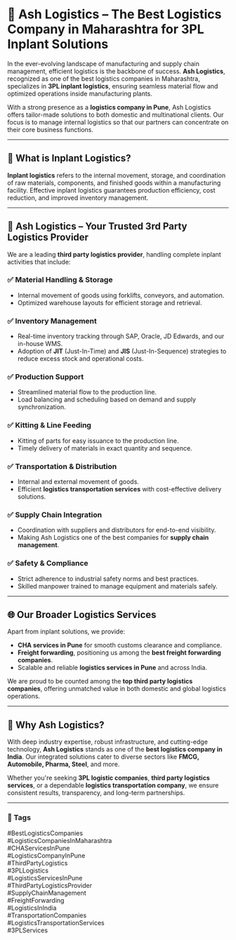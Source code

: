 # 📝 Ash Logistics – The Best Logistics Company in Maharashtra for 3PL Inplant Solutions

In the ever-evolving landscape of manufacturing and supply chain management, efficient logistics is the backbone of success. **Ash Logistics**, recognized as one of the best logistics companies in Maharashtra, specializes in **3PL inplant logistics**, ensuring seamless material flow and optimized operations inside manufacturing plants.

With a strong presence as a **logistics company in Pune**, Ash Logistics offers tailor-made solutions to both domestic and multinational clients. Our focus is to manage internal logistics so that our partners can concentrate on their core business functions.

---

## 🚚 What is Inplant Logistics?

**Inplant logistics** refers to the internal movement, storage, and coordination of raw materials, components, and finished goods within a manufacturing facility. Effective inplant logistics guarantees production efficiency, cost reduction, and improved inventory management.

---

## 🔧 Ash Logistics – Your Trusted 3rd Party Logistics Provider

We are a leading **third party logistics provider**, handling complete inplant activities that include:

### ✅ Material Handling & Storage
- Internal movement of goods using forklifts, conveyors, and automation.
- Optimized warehouse layouts for efficient storage and retrieval.

### ✅ Inventory Management
- Real-time inventory tracking through SAP, Oracle, JD Edwards, and our in-house WMS.
- Adoption of **JIT** (Just-In-Time) and **JIS** (Just-In-Sequence) strategies to reduce excess stock and operational costs.

### ✅ Production Support
- Streamlined material flow to the production line.
- Load balancing and scheduling based on demand and supply synchronization.

### ✅ Kitting & Line Feeding
- Kitting of parts for easy issuance to the production line.
- Timely delivery of materials in exact quantity and sequence.

### ✅ Transportation & Distribution
- Internal and external movement of goods.
- Efficient **logistics transportation services** with cost-effective delivery solutions.

### ✅ Supply Chain Integration
- Coordination with suppliers and distributors for end-to-end visibility.
- Making Ash Logistics one of the best companies for **supply chain management**.

### ✅ Safety & Compliance
- Strict adherence to industrial safety norms and best practices.
- Skilled manpower trained to manage equipment and materials safely.

---

## 🌐 Our Broader Logistics Services

Apart from inplant solutions, we provide:
- **CHA services in Pune** for smooth customs clearance and compliance.
- **Freight forwarding**, positioning us among the **best freight forwarding companies**.
- Scalable and reliable **logistics services in Pune** and across India.

We are proud to be counted among the **top third party logistics companies**, offering unmatched value in both domestic and global logistics operations.

---

## 🌟 Why Ash Logistics?

With deep industry expertise, robust infrastructure, and cutting-edge technology, **Ash Logistics** stands as one of the **best logistics company in India**. Our integrated solutions cater to diverse sectors like **FMCG, Automobile, Pharma, Steel**, and more.

Whether you're seeking **3PL logistic companies**, **third party logistics services**, or a dependable **logistics transportation company**, we ensure consistent results, transparency, and long-term partnerships.

---

### 🔖 Tags
#BestLogisticsCompanies  
#LogisticsCompaniesInMaharashtra  
#CHAServicesInPune  
#LogisticsCompanyInPune  
#ThirdPartyLogistics  
#3PLLogistics  
#LogisticsServicesInPune  
#ThirdPartyLogisticsProvider  
#SupplyChainManagement  
#FreightForwarding  
#LogisticsInIndia  
#TransportationCompanies  
#LogisticsTransportationServices  
#3PLServices

